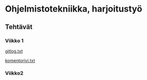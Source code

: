 # Ohjelmistotekniikka, harjoitustyö

## Tehtävät

### Viikko 1


[gitlog.txt](https://github.com/Ahannila/ot-harjoitustyo/blob/master/laskarit/gitlog.txt)

[komentorivi.txt](https://github.com/Ahannila/ot-harjoitustyo/blob/master/laskarit/komentorivi.txt)

### Viikko2


